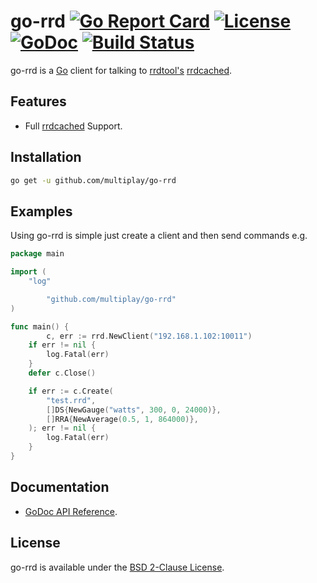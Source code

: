 # go-rrd [![Go Report Card](https://goreportcard.com/badge/github.com/multiplay/go-rrd)](https://goreportcard.com/report/github.com/multiplay/go-rrd) [![License](https://img.shields.io/badge/license-BSD-blue.svg)](https://github.com/multiplay/go-rrd/blob/master/LICENSE) [![GoDoc](https://godoc.org/github.com/multiplay/go-rrd?status.svg)](https://godoc.org/github.com/multiplay/go-rrd) [![Build Status](https://travis-ci.org/multiplay/go-rrd.svg?branch=master)](https://travis-ci.org/multiplay/go-rrd)

go-rrd is a [Go](http://golang.org/) client for talking to [rrdtool's](https://oss.oetiker.ch/rrdtool/index.en.html) [rrdcached](https://oss.oetiker.ch/rrdtool/doc/rrdcached.en.html).

Features
--------
* Full [rrdcached](https://oss.oetiker.ch/rrdtool/doc/rrdcached.en.html) Support.

Installation
------------
```sh
go get -u github.com/multiplay/go-rrd
```

Examples
--------

Using go-rrd is simple just create a client and then send commands e.g.
```go
package main

import (
	"log"

        "github.com/multiplay/go-rrd"
)

func main() {
        c, err := rrd.NewClient("192.168.1.102:10011")
	if err != nil {
		log.Fatal(err)
	}
	defer c.Close()

	if err := c.Create(
		"test.rrd",
		[]DS{NewGauge("watts", 300, 0, 24000)},
		[]RRA{NewAverage(0.5, 1, 864000)},
	); err != nil {
		log.Fatal(err)
	}
}
```

Documentation
-------------
- [GoDoc API Reference](http://godoc.org/github.com/multiplay/go-rrd).

License
-------
go-rrd is available under the [BSD 2-Clause License](https://opensource.org/licenses/BSD-2-Clause).
```
